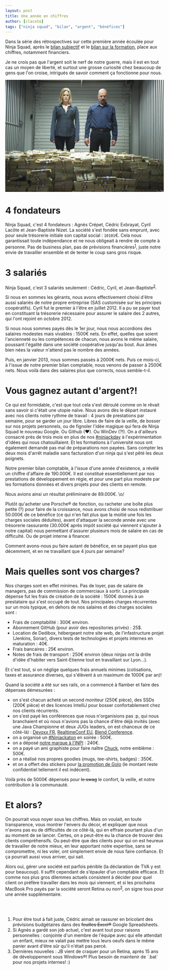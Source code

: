 ```yaml
---
layout: post
title: Une année en chiffres
author: [clacote]
tags: ["ninja squad", "bilan", "argent", "bénéfices"]
---
```


Dans la série des rétrospectives sur cette première année écoulée pour Ninja Squad,
après le [bilan subjectif](/2013/08/22/ninja-squad-1-an/) et le [bilan sur la formation](/2013/09/11/rentree-des-ninjas/), place aux chiffres, notamment financiers.

Je ne crois pas que l'argent soit le nerf de notre guerre, mais il est en tout cas un moyen de liberté,
et surtout une grosse curiosité chez beaucoup de gens que l'on croise, intrigués de savoir comment ça fonctionne pour nous.

<p style="text-align: center;"><img class="img-polaroid" src="/assets/images/breaking-bad-money.jpg" alt="Money!" /></p>

# 4 fondateurs

Ninja Squad, c'est 4 fondateurs&nbsp;: Agnès Crépet, Cédric Exbrayat, Cyril Lacôte et Jean-Baptiste Nizet.
La société s'est fondée sans emprunt, avec pour seule trésorerie initiale son capital social&nbsp;: `10101`€.
Cela nous garantissait toute indépendance et ne nous obligeait à rendre de compte à personne.
Pas de business plan, pas de prévisions financières<sup><a href="#footnote-1">1</a></sup>, juste notre envie de travailler ensemble et de tenter le coup sans gros risque.


# 3 salariés

Ninja Squad, c'est 3 salariés seulement&nbsp;: Cédric, Cyril, et Jean-Baptiste<sup><a href="#footnote-2">2</a></sup>.

Si nous en sommes les gérants, nous avons effectivement choisi d'être aussi salariés de notre propre entreprise (SAS customisée sur les principes coopératifs).
Cyril fut le premier à l'être en juillet 2012.
Il a pu se payer tout en constituant la trésorerie nécessaire pour assurer le salaire des 2 autres, qui l'ont rejoint en octobre 2012.

Si nous nous sommes payés dès le 1er jour, nous nous accordions des salaires modestes mais vivables&nbsp;: 1500€ nets.
En effet, quelles que soient l'ancienneté ou les compétences de chacun, nous avons le même salaire, poussant l'égalité dans une société coopérative jusqu'au bout. Aux âmes bien nées la valeur n'attend pas le nombre des années.

Puis, en janvier 2013, nous sommes passés à 2000€ nets. Puis ce mois-ci, à l'issue de notre premier bilan comptable, nous venons de passer à 2500€ nets. Nous voilà dans des salaires plus que corrects, nous semble-t-il.

# Vous gagnez autant d'argent?!

Ce qui est formidable, c'est que tout cela s'est déroulé comme on le rêvait sans savoir si c'était une utopie naïve. Nous avons dès le départ instauré avec nos clients notre rythme de travail&nbsp;: 4 jours de prestations par semaine, pour se garder un jour libre. Libres de faire de la veille, de bosser sur nos projets personnels, ou de fignoler l'idée magique qui fera de Ninja Squad le nouveau Google. Ou Github (&hearts;). Ou WinDev (?!). On a d'ailleurs consacré près de trois mois en plus de nos [#ninjackday](http://twitter.com/search?q=ninjackday) à l'expérimentation d'idées qui nous chatouillaient. Et les formations à l'université nous ont également demandé pas mal de préparations non payées. Sans compter les deux mois d'arrêt maladie sans facturation d'un ninja qui s'est pêté les deux poignets.

Notre premier bilan comptable, à l'issue d'une année d'existence, a révélé un chiffre d'affaire de 190.000€. Il est constitué essentiellement par nos prestations de développement en régie, et pour une part plus modeste par les formations données et divers projets pour des clients en remote.

Nous avions ainsi un résultat préliminaire de 89.000€. \o/

Plutôt qu'acheter une Porsche&reg; de fonction, ou racheter une boîte plus petite (?) pour faire de la croissance, nous avons choisi de nous redistribuer 50.000€ de ce bénéfice (ce qui n'en fait plus que la moitié une fois les charges sociales déduites), avant d'attaquer la seconde année avec une trésorerie rassurante (30.000€ après impôt société qui viennent s'ajouter à notre capital) nous permettant d'assurer plusieurs mois de salaire en cas de difficulté. Ou de projet interne à financer.

Comment avons-nous pu faire autant de bénéfice, en se payant plus que décemment, et en ne travaillant que 4 jours par semaine?

# Mais quelles sont vos charges?

Nos charges sont en effet minimes. Pas de loyer, pas de salaire de managers, pas de commission de commerciaux à sortir. La principale dépense fut les frais de création de la société&nbsp;: 1500€ donnés à un prestataire qui s'est occupé de tout. Nos principales charges récurrentes sur un mois typique, en dehors de nos salaires et des charges sociales sont&nbsp;:

- Frais de comptabilité&nbsp;: 300€ environ.
- Abonnement GitHub (pour avoir des repositories privés)&nbsp;: 25$.
- Location de Dedibox, hébergeant notre site web, de l'infastructure projet (Jenkins, Sonar), divers tests de technologies et projets internes en maturation&nbsp;: 40€.
- Frais bancaires&nbsp;: 25€ environ.
- Notes de frais de transport&nbsp;: 250€ environ (deux ninjas ont la drôle d'idée d'habiter vers Saint-Etienne tout en travaillant sur Lyon...).

Et c'est tout, si on néglige quelques frais annuels minimes (cotisations, taxes et assurance diverses, qui s'élèvent à un maximum de 1000€ par an)!

Quand la société a été sur ses rails, on a commencé à flamber et faire des dépenses démesurées&nbsp;:
- on s'est chacun acheté un second moniteur (250€ pièce), des SSDs (200€ pièce) et des licences IntelliJ pour bosser confortablement chez nos clients récurrents.
- on s'est payé les conférences que nous n'organisions pas&nbsp;:p, qui nous branchaient et où nous n'avions pas la chance d'être déjà invités (avec une Java Championne et deux JUGs leaders, on est chanceux de ce côté-là)&nbsp;: [Devoxx FR](http://devoxx.fr), [RealtimeConf EU](http://realtimeconf.eu/), [Blend Conference](http://www.blendconference.com/).
- on a organisé un [#Ninjackaton](http://twitter.com/search?q=ninjackaton) en soirée&nbsp;: 500€.
- on a déposé [notre marque à l'INPI](http://bases-marques.inpi.fr/Typo3_INPI_Marques/marques_fiche_resultats.html?index=1&refId=3937579_201246_fmark&y=0)&nbsp;: 240€.
- on a payé un ami graphiste pour faire naître [Chuck](/2013/08/28/3d-pixel-art/), notre emblème&nbsp;: 500€.
- on a réalisé nos propres goodies (mugs, tee-shirts, badges)&nbsp;: 350€.
- et on a offert des stickers pour [la promotion de Golo](http://golo-lang.org/news/2013/04/29/viral-marketing-thanks-to-ninjasquad/) (le montant reste confidentiel tellement il est indécent).

Voilà près de 5000€ dépensés pour <span style="text-decoration:line-through;">le swag</span> le confort, la veille, et notre contribution à la communauté.

# Et alors?

On pourrait vous noyer sous les chiffres. Mais on voulait, en toute transparence, vous montrer l'envers du décor, et expliquer que nous n'avons pas eu de difficultés de ce côté-là, qui en effraie pourtant plus d'un au moment de se lancer.
Certes, on a peut-être eu la chance de trouver des clients compréhensifs. Ou peut-être que des clients pour qui on est heureux de travailler de notre mieux, en leur apportant notre expertise, sans se compromettre, ni les voler, ont simplement envie de nous faire confiance. Et ça pourrait aussi vous arriver, qui sait.

Alors oui, gérer une société est parfois pénible (la déclaration de TVA y est pour beaucoup). Il suffit cependant de s'épauler d'un comptable efficace.
Et comme nos plus gros dilemmes actuels consistent à décider pour quel client on préfère travailler dans les mois qui viennent, et si les prochains MacBook Pro payés par la société seront Retina ou non<sup><a href="#footnote-3">3</a></sup>, on signe tous pour une année supplémentaire.

<br/>
<br/>

<ol class="footnote">
	<li id="footnote-1">
		Pour être tout à fait juste, Cédric aimait se rassurer en bricolant des prévisions budgétaires dans des <span style="text-decoration:line-through;">feuilles Excel&reg;</span> Google Spreadsheets.
	</li>
	<li id="footnote-2">
		Si Agnès a gardé son job actuel, c'est avant tout pour raisons personnelles&nbsp;:
		conjointe d'un membre de l'équipe avec qui elle attendait un enfant, mieux ne valait pas mettre tous leurs oeufs dans le même panier avant d'être sûr qu'il n'était pas percé.
	</li>
	<li id="footnote-3">
		Dernières nouvelles&nbsp;: JB vient de craquer pour un Retina, après 15 ans de développement sous Windows&reg;! Plus besoin de maintenir de `.bat` pour nos projets internes! :)
	</li>
</ol>
